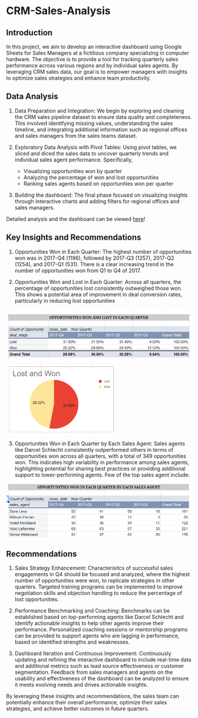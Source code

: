 # CRM-Sales-Analysis

## Introduction

In this project, we aim to develop an interactive dashboard using Google Sheets for Sales Managers at a fictitious company specializing in computer hardware. The objective is to provide a tool for tracking quarterly sales performance across various regions and by individual sales agents. By leveraging CRM sales data, our goal is to empower managers with insights to optimize sales strategies and enhance team productivity.

## Data Analysis

1. Data Preparation and Integration:
   We begin by exploring and cleaning the CRM sales pipeline dataset to ensure data quality and completeness. This involved identifying missing values, understanding the sales timeline, and integrating additional 
   information such as regional offices and sales managers from the sales teams dataset.

2. Exploratory Data Analysis with Pivot Tables:
   Using pivot tables, we sliced and diced the sales data to uncover quarterly trends and individual sales agent performance. Specifically,
   - Visualizing opportunities won by quarter
   - Analyzing the percentage of won and lost opportunities
   - Ranking sales agents based on opportunities won per quarter

3. Building the dashboard:
   The final phase focused on visualizing insights through interactive charts and adding filters for regional offices and sales managers.

Detailed analysis and the dashboard can be viewed [here](https://docs.google.com/spreadsheets/d/1521SgetCDsymTiDMGmCd5Yd7veaobpdblM2rp4LZOFo/edit#gid=1718713219)!

## Key Insights and Recommendations

1. Opportunities Won in Each Quarter: The highest number of opportunities won was in 2017-Q4 (1196), followed by 2017-Q3 (1257), 2017-Q2 (1254), and 2017-Q1 (531).
There is a clear increasing trend in the number of opportunities won from Q1 to Q4 of 2017.

2. Opportunities Won and Lost in Each Quarter: Across all quarters, the percentage of opportunities lost consistently outweighed those won. This shows a potential area of improvement in deal conversion rates, particularly in reducing lost opportunities

<img src="Won_Lost_Table.png" width="600"/>            <img src="Lost_Won_Chart.png" width="300"/>

3. Opportunities Won in Each Quarter by Each Sales Agent: Sales agents like Darcel Schlecht consistently outperformed others in terms of opportunities won across all quarters, with a total of 349 opportunities won. This indicates high variability in performance among sales agents, highlighting potential for sharing best practices or providing additional support to lower-performing agents. Few of the top sales agent include:

<img src="Sales_Agent.png" width="600"/> 

## Recommendations

1. Sales Strategy Enhancement: Characterisitcs of successful sales engagements in Q4 should be focused and analyzed, where the highest number of opportunities were won, to replicate strategies in other quarters.
Targeted training programs can be implemented to improve negotiation skills and objection handling to reduce the percentage of lost opportunities.

2. Performance Benchmarking and Coaching: Benchmarks can be established based on top-performing agents like Darcel Schlecht and identify actionable insights to help other agents improve their performance.
Personalized coaching sessions or mentorship programs can be provided to support agents who are lagging in performance, based on identified strengths and weaknesses.

3. Dashboard Iteration and Continuous Improvement: Continuously updating and refining the interactive dashboard to include real-time data and additional metrics such as lead source effectiveness or customer segmentation. Feedback from sales managers and agents on the usability and effectiveness of the dashboard can be analyzed to ensure it meets evolving needs and drives actionable insights.

By leveraging these insights and recommendations, the sales team can potentially enhance their overall performance, optimize their sales strategies, and achieve better outcomes in future quarters.
